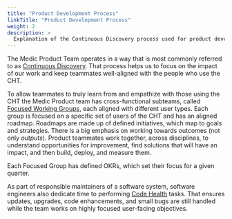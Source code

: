```yaml
---
title: "Product Development Process"
linkTitle: "Product Development Process"
weight: 2
description: >
  Explanation of the Continuous Discovery process used for product development at Medic
---
```


The Medic Product Team operates in a way that is most commonly referred to as [Continuous Discovery](/contribute/medic/product-development-process/continuous-discovery-overview). That process helps us to focus on the impact of our work and keep teammates well-aligned with the people who use the CHT.

To allow teammates to truly learn from and empathize with those using the CHT the Medic Product team has cross-functional subteams, called [Focused Working Groups](/contribute/medic/product-development-process/focused-groups), each aligned with different user types. Each group is focused on a specific set of users of the CHT and has an aligned roadmap. Roadmaps are made up of defined initiatives, which map to goals and strategies. There is a big emphasis on working towards outcomes (not only *outputs*). Product teammates work together, across disciplines, to understand opportunities for improvement, find solutions that will have an impact, and then build, deploy, and measure them.

Each Focused Group has defined OKRs, which set their focus for a given quarter.

As part of responsible maintainers of a software system, software engineers also dedicate time to performing [Code Health](https://github.com/orgs/medic/projects/134/views/4) tasks. That ensures updates, upgrades, code enhancements, and small bugs are still handled while the team works on highly focused user-facing objectives.
